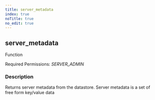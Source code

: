 ```yaml
---
title: server_metadata
index: true
noTitle: true
no_edit: true
---
```




<div class="vql_item"></div>


## server_metadata
<span class='vql_type pull-right page-header'>Function</span>


Required Permissions: 
<i class="linkcolour label pull-right label-success">SERVER_ADMIN</i>

### Description

Returns server metadata from the datastore. Server metadata is a
set of free form key/value data


